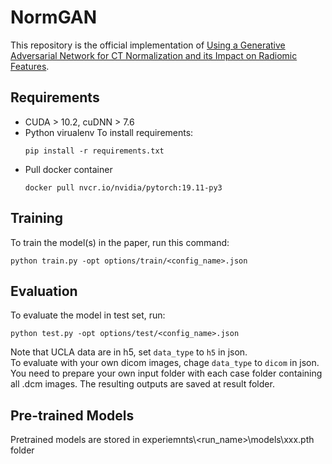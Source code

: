 # NormGAN

This repository is the official implementation of [Using a Generative Adversarial Network for CT Normalization and its Impact on Radiomic Features](https://arxiv.org/pdf/2001.08741). 


## Requirements
* CUDA > 10.2, cuDNN > 7.6
* Python virualenv
  To install requirements:
  ```setup
  pip install -r requirements.txt
  ```
* Pull docker container 
  ```
  docker pull nvcr.io/nvidia/pytorch:19.11-py3
  ```
<!-- > 📋Describe how to set up the environment, e.g. pip/conda/docker commands, download datasets, etc... -->

## Training

To train the model(s) in the paper, run this command:

```train
python train.py -opt options/train/<config_name>.json
```

<!-- > 📋Describe how to train the models, with example commands on how to train the models in your paper, including the full training procedure and appropriate hyperparameters. -->

## Evaluation
To evaluate the model in test set, run:
```eval
python test.py -opt options/test/<config_name>.json
```
Note that UCLA data are in h5, set `data_type` to `h5` in json.  
To evaluate with your own dicom images, chage `data_type` to `dicom` in json. You need to prepare your own input folder with each case folder containing all .dcm images. The resulting outputs are saved at result folder.

## Pre-trained Models
Pretrained models are stored in experiemnts\\<run_name\>\models\xxx.pth folder

<!-- ## Results

Our model achieves the following performance on :

### [Image Classification on ImageNet](https://paperswithcode.com/sota/image-classification-on-imagenet)

| Model name         | Top 1 Accuracy  | Top 5 Accuracy |
| ------------------ |---------------- | -------------- |
| My awesome model   |     85%         |      95%       |

> 📋Include a table of results from your paper, and link back to the leaderboard for clarity and context. If your main result is a figure, include that figure and link to the command or notebook to reproduce it. 


## Contributing

> 📋Pick a licence and describe how to contribute to your code repository.  -->